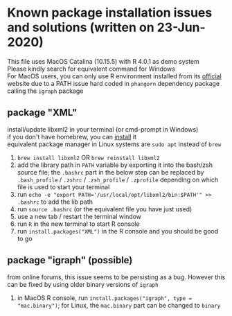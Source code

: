 # Known package installation issues and solutions (written on 23-Jun-2020)

This file uses MacOS Catalina (10.15.5) with R 4.0.1 as demo system  
Please kindly search for equivalent command for Windows  
For MacOS users, you can only use R environment installed from its [official](https://cloud.r-project.org/) website due to a PATH issue hard coded in `phangorn` dependency package calling the `igraph` package

## package "XML"

install/update libxml2 in your terminal (or cmd-prompt in Windows)  
if you don't have homebrew, you can [install](https://brew.sh/) it  
equivalent package manager in Linux systems are `sudo apt` instead of `brew`

1. `brew install libxml2` OR `brew reinstall libxml2`
0. add the library path in `PATH` variable by exporting it into the bash/zsh source file; the `.bashrc` part in the below step can be replaced by `.bash_profile` / `.zshrc` / `.zsh_profile` / `.zprofile` depending on which file is used to start your terminal
0. run `echo -e "export PATH='/usr/local/opt/libxml2/bin:$PATH'" >> .bashrc` to add the lib path
0. run `source .bashrc` (or the equivalent file you have just used)
0. use a new tab / restart the terminal window
0. run `R` in the new terminal to start R console
0. run `install.packages("XML")` in the R console and you should be good to go

## package "igraph" (possible)

from online forums, this issue seems to be persisting as a bug.  However this can be fixed by using older binary versions of `igraph`

1. in MacOS R console, run `install.packages("igraph", type = "mac.binary")`;  for Linux, the `mac.binary` part can be changed to `binary`

